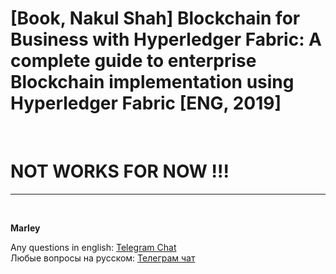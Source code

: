 # [Book, Nakul Shah] Blockchain for Business with Hyperledger Fabric: A complete guide to enterprise Blockchain implementation using Hyperledger Fabric [ENG, 2019]

<br/>

# NOT WORKS FOR NOW !!!

---

<br/>

**Marley**

Any questions in english: <a href="https://jsdev.org/chat/">Telegram Chat</a>  
Любые вопросы на русском: <a href="https://jsdev.ru/chat/">Телеграм чат</a>
